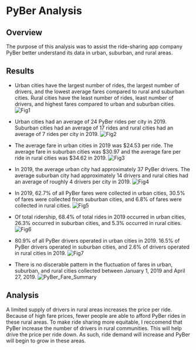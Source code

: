 # PyBer Analysis

## Overview
The purpose of this analysis was to assist the ride-sharing app company PyBer better understand its data in urban, suburban, and rural areas. 

## Results
- Urban cities have the largest number of rides, the largest number of drivers, and the lowest average fares compared to rural and suburban cities. Rural cities have the least number of rides, least number of drivers, and highest fares compared to urban and suburban cities. 
![Fig1](https://user-images.githubusercontent.com/94587007/166265771-3d1bda03-5617-4d29-8bde-62f8971571a6.png)

- Urban cities had an average of 24 PyBer rides per city in 2019. Suburban cities had an average of 17 rides and rural cities had an average of 7 rides per city in 2019. 
![Fig2](https://user-images.githubusercontent.com/94587007/166266141-b861523e-0126-4fa5-9d44-80518508ed39.png)

- The average fare in urban cities in 2019 was $24.53 per ride. The average fare in suburban cities was $30.97 and the average fare per ride in rural cities was $34.62 in 2019. 
![Fig3](https://user-images.githubusercontent.com/94587007/166266197-bd3caafc-4300-46c5-bc60-b868c8287ca2.png)

- In 2019, the average urban city had approximately 37 PyBer drivers. The average suburban city had approximately 14 drivers and rural cities had an average of roughly 4 drivers per city in 2019. 
![Fig4](https://user-images.githubusercontent.com/94587007/166266259-a89b5df5-3217-4ade-b1a1-2b1f4416538f.png)

- In 2019, 62.7% of all PyBer fares were collected in urban cities, 30.5% of fares were collected from suburban cities, and 6.8% of fares were collected in rural cities. 
![Fig5](https://user-images.githubusercontent.com/94587007/166266286-57ffacf9-19e7-4673-b0e4-243359695b64.png)

- Of total ridership, 68.4% of total rides in 2019 occurred in urban cities, 26.3% occurred in suburban cities, and 5.3% occurred in rural cities. 
![Fig6](https://user-images.githubusercontent.com/94587007/166266301-f7a65596-6ed5-4981-b1aa-c95dcbfb5542.png)

- 80.9% of all PyBer drivers operated in urban cities in 2019. 16.5% of PyBer drivers operated in suburban cities, and 2.6% of drivers operated in rural cities in 2019. 
![Fig7](https://user-images.githubusercontent.com/94587007/166266337-f19f529c-bafc-432b-b108-aa521209e1aa.png)

- There is no discerable pattern in the fluctuation of fares in urban, suburban, and rural cities collected between January 1, 2019 and April 27, 2019. 
![PyBer_Fare_Summary](https://user-images.githubusercontent.com/94587007/166266373-41595e26-b997-4441-9faf-78afe3983c18.png)

## Analysis
A limited supply of drivers in rural areas increases the price per ride. Because of high fare prices, fewer people are able to afford PyBer rides in these rural areas. To make ride sharing more equitable, I reccomend that PyBer increase the number of drivers in rural communities. This will help drive the price per ride down. As such, ride demand will increase and PyBer will begin to grow in these areas. 
